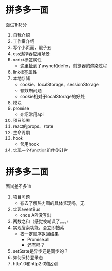 # 拼多多一面

面试1h18分

1. 自我介绍
2. 工作室介绍
3. 写个小页面，骰子五
4. css选择器应用场景
5. script标签属性
   - 这里扯到了async和defer，浏览器的渲染过程
6. link标签属性
7. 本地存储
   - cookie、localStorage、sessionStorage
   - 有效期问题
   - cookie相对于localStorage的好处
8. 模块
9. promise
   - 介绍常用api
10. 项目部署
11. react的props、state
12. 生命周期
13. hook
    - 常用hook
14. 实现一个function组件倒计时



# 拼多多二面

面试差不多1h

1. 项目问题
   - 有去了解热力图的具体实现吗，无
2. 实现eventBus
   - once API没写出
3. 两数之和（感觉被嘲讽了。。。）
4. 实现搜索功能，会立即搜索
   - 按一定顺序返回结果
     - Promise.all
     - 还有吗？
5. setState是异步还是同步的？
6. 如何保持登录态
7. http1.0和http2.0的区别


